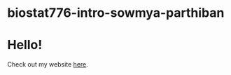 # biostat776-intro-sowmya-parthiban

# Hello! 

Check out my website [here](https://sparthib.github.io/biostat776-intro-sowmya-parthiban/).
